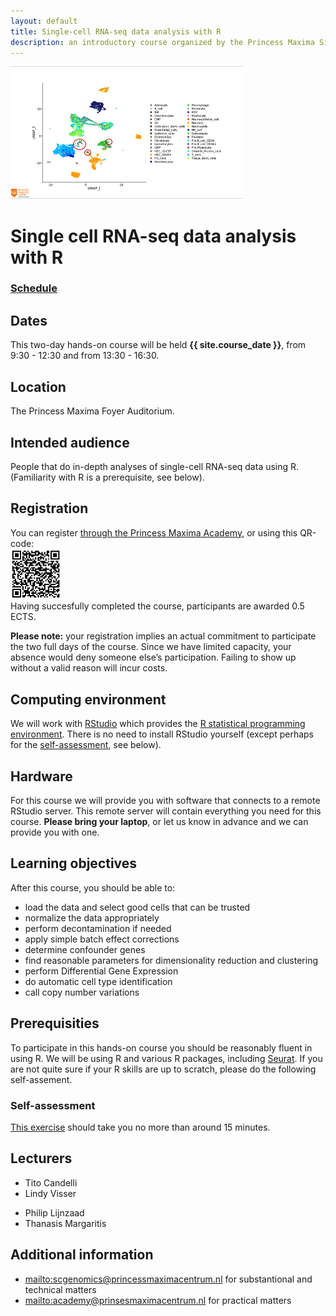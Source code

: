 ```yaml
---
layout: default
title: Single-cell RNA-seq data analysis with R
description: an introductory course organized by the Princess Maxima Single Cell facility
---
```

<!-- Note: this is the only page where description is overriden -->

![logo](img/scgenomics.png)
<!-- for {{ site.variables }} see _config.yml -->
# Single cell RNA-seq data analysis with R

### [Schedule](schedule.md)

## Dates

This two-day hands-on course will be held **{{ site.course_date }}**,
from 9:30 - 12:30 and  from 13:30 - 16:30.

## Location

The Princess Maxima Foyer Auditorium.

## Intended audience

People that do in-depth analyses of single-cell RNA-seq data using
R. (Familiarity with R is a prerequisite, see below).

## Registration

You can register [through the Princess Maxima Academy]({{site.registration_url}}), or using this QR-code:<br>
<img src="img/registration-QR.png" alt="QR-code" style="width:80px;" /><br>
Having succesfully completed the course, participants are awarded 0.5
ECTS.

**Please note:** your registration implies an actual commitment to
participate the two full days of the course. Since we have limited
capacity, your absence would deny someone else’s participation. Failing
to show up without a valid reason will incur costs.


## Computing environment

We will work with [RStudio](https://www.rstudio.com/) which provides the
[R statistical programming
environment](https://www.r-project.org/). There is no need to install
RStudio yourself (except perhaps for the
[self-assessment](self-assess/R-selfassess.md), see below).

## Hardware

For this course we will provide you with software that connects to
a remote RStudio server. This remote server will contain everything
you need for this course. **Please bring your laptop**, or let us know 
in advance and we can provide you with one. 

## Learning objectives

After this course, you should be able to:

- load the data and select good cells that can be trusted
- normalize the data appropriately
- perform decontamination if needed 
- apply simple batch effect corrections
- determine confounder genes
- find reasonable parameters for dimensionality reduction and clustering
- perform Differential Gene Expression
- do automatic cell type identification
- call copy number variations

## Prerequisities

To participate in this hands-on course you should be reasonably fluent
in using R.  We will be using R and various R packages, including
[Seurat](https://satijalab.org/seurat/). If you are not quite sure if
your R skills are up to scratch, please do the following self-assement.

### Self-assessment

[This exercise](self-assess/R-selfassess.md) should take you no more than around 15
minutes.

## Lecturers

- Tito Candelli
- Lindy Visser
<!-- - Wout Megchelenbrink --> 
- Philip Lijnzaad
- Thanasis Margaritis

## Additional information

- <mailto:scgenomics@princessmaximacentrum.nl> for substantional and technical matters
- <mailto:academy@prinsesmaximacentrum.nl> for practical matters
